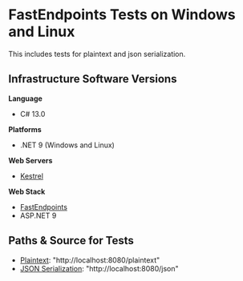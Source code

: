 # FastEndpoints Tests on Windows and Linux
This includes tests for plaintext and json serialization.

## Infrastructure Software Versions

**Language**

* C# 13.0

**Platforms**

* .NET 9 (Windows and Linux)

**Web Servers**

* [Kestrel](https://github.com/dotnet/aspnetcore/tree/main/src/Servers/Kestrel)

**Web Stack**

* [FastEndpoints](https://fast-endpoints.com/)
* ASP.NET 9

## Paths & Source for Tests

* [Plaintext](Benchmarks/Endpoints/PlainTextEndpoint.cs): "http://localhost:8080/plaintext"
* [JSON Serialization](Benchmarks/Endpoints/JsonEndpoint.cs): "http://localhost:8080/json"
